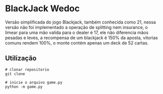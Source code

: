 # BlackJack Wedoc

Versão simplificada do jogo Blackjack, também conhecida como 21, nessa versão não foi implementado a operação de splitting nem insurance, o limear para uma mão valida para o dealer é 17, ele não diferencia mãos pesadas e leves, a recompensa de um blackjack é 150% da aposta, vitorias comuns rendem 100%, o monte contém apenas um deck de 52 cartas.

## Utilização

    # clonar repositorio
    git clone 

    # inicie o arquivo game.py
    python -m game.py
